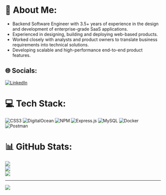 # 💫 About Me:
- Backend Software Engineer with 3.5+ years of  experience in the design and development of enterprise-grade SaaS applications. <br>
- Experienced in designing, building and deploying web-based products. <br>
- Worked closely with analysts and product owners to translate business requirements into technical solutions. <br>
- Developing scalable and high-performance end-to-end product features. 


## 🌐 Socials:
[![LinkedIn](https://img.shields.io/badge/LinkedIn-%230077B5.svg?logo=linkedin&logoColor=white)](https://linkedin.com/in/https://www.linkedin.com/in/ajmalmuhammed1/) 

# 💻 Tech Stack:
![CSS3](https://img.shields.io/badge/css3-%231572B6.svg?style=flat&logo=css3&logoColor=white) ![DigitalOcean](https://img.shields.io/badge/DigitalOcean-%230167ff.svg?style=flat&logo=digitalOcean&logoColor=white) ![NPM](https://img.shields.io/badge/NPM-%23CB3837.svg?style=flat&logo=npm&logoColor=white) ![Express.js](https://img.shields.io/badge/express.js-%23404d59.svg?style=flat&logo=express&logoColor=%2361DAFB) ![MySQL](https://img.shields.io/badge/mysql-4479A1.svg?style=flat&logo=mysql&logoColor=white) ![Docker](https://img.shields.io/badge/docker-%230db7ed.svg?style=flat&logo=docker&logoColor=white) ![Postman](https://img.shields.io/badge/Postman-FF6C37?style=flat&logo=postman&logoColor=white)
# 📊 GitHub Stats:
![](https://github-readme-stats.vercel.app/api?username=ajmalmuhammed&theme=dark&hide_border=true&include_all_commits=true&count_private=true)<br/>
![](https://github-readme-streak-stats.herokuapp.com/?user=ajmalmuhammed&theme=dark&hide_border=true)<br/>
![](https://github-readme-stats.vercel.app/api/top-langs/?username=ajmalmuhammed&theme=dark&hide_border=true&include_all_commits=true&count_private=true&layout=compact)



---
[![](https://visitcount.itsvg.in/api?id=ajmalmuhammed&icon=5&color=0)](https://visitcount.itsvg.in)

<!-- Proudly created with GPRM ( https://gprm.itsvg.in ) -->
